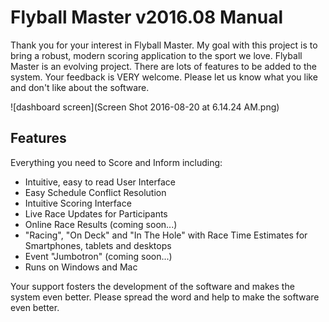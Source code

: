 # Flyball Master v2016.08 Manual


Thank you for your interest in Flyball Master. My goal with this project is to bring a robust, modern scoring application to the sport we love. Flyball Master is an evolving project. There are lots of features to be added to the system. Your feedback is VERY welcome. Please let us know what you like and don't like about the software.

![dashboard screen](Screen Shot 2016-08-20 at 6.14.24 AM.png)
## Features
Everything you need to Score and Inform including:

* Intuitive, easy to read User Interface
* Easy Schedule Conflict Resolution
* Intuitive Scoring Interface
* Live Race Updates for Participants
* Online Race Results (coming soon...)
* "Racing", "On Deck" and "In The Hole" with Race Time Estimates for Smartphones, tablets and desktops
* Event "Jumbotron" (coming soon...)
* Runs on Windows and Mac

Your support fosters the development of the software and makes the system even better. Please spread the word and help to make the software even better.
